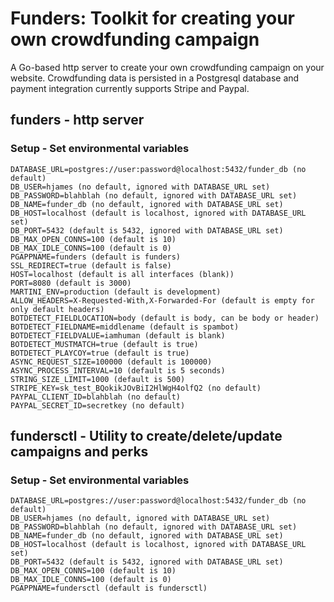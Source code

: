 # Funders:  Toolkit for creating your own crowdfunding campaign 
A Go-based http server to create your own crowdfunding campaign on your website.  Crowdfunding data is persisted in a Postgresql database and payment integration currently supports Stripe and Paypal.

## funders - http server

### Setup - Set environmental variables
    DATABASE_URL=postgres://user:password@localhost:5432/funder_db (no default)
    DB_USER=hjames (no default, ignored with DATABASE_URL set)
    DB_PASSWORD=blahblah (no default, ignored with DATABASE_URL set)
    DB_NAME=funder_db (no default, ignored with DATABASE_URL set)
    DB_HOST=localhost (default is localhost, ignored with DATABASE_URL set)
    DB_PORT=5432 (default is 5432, ignored with DATABASE_URL set)
    DB_MAX_OPEN_CONNS=100 (default is 10)
    DB_MAX_IDLE_CONNS=100 (default is 0)
    PGAPPNAME=funders (default is funders)
    SSL_REDIRECT=true (default is false)
    HOST=localhost (default is all interfaces (blank))
    PORT=8080 (default is 3000)
    MARTINI_ENV=production (default is development)
    ALLOW_HEADERS=X-Requested-With,X-Forwarded-For (default is empty for only default headers)
    BOTDETECT_FIELDLOCATION=body (default is body, can be body or header)
    BOTDETECT_FIELDNAME=middlename (default is spambot)
    BOTDETECT_FIELDVALUE=iamhuman (default is blank)
    BOTDETECT_MUSTMATCH=true (default is true)
    BOTDETECT_PLAYCOY=true (default is true)
    ASYNC_REQUEST_SIZE=100000 (default is 100000)
    ASYNC_PROCESS_INTERVAL=10 (default is 5 seconds)
    STRING_SIZE_LIMIT=1000 (default is 500)
    STRIPE_KEY=sk_test_BQokikJOvBiI2HlWgH4olfQ2 (no default)
    PAYPAL_CLIENT_ID=blahblah (no default)
    PAYPAL_SECRET_ID=secretkey (no default)

## fundersctl - Utility to create/delete/update campaigns and perks

### Setup - Set environmental variables
    DATABASE_URL=postgres://user:password@localhost:5432/funder_db (no default)
    DB_USER=hjames (no default, ignored with DATABASE_URL set)
    DB_PASSWORD=blahblah (no default, ignored with DATABASE_URL set)
    DB_NAME=funder_db (no default, ignored with DATABASE_URL set)
    DB_HOST=localhost (default is localhost, ignored with DATABASE_URL set)
    DB_PORT=5432 (default is 5432, ignored with DATABASE_URL set)
    DB_MAX_OPEN_CONNS=100 (default is 10)
    DB_MAX_IDLE_CONNS=100 (default is 0)
    PGAPPNAME=fundersctl (default is fundersctl)
